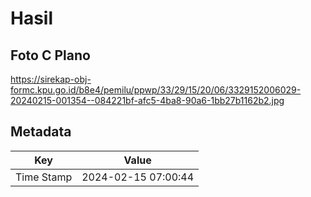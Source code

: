 # Hasil

## Foto C Plano

https://sirekap-obj-formc.kpu.go.id/b8e4/pemilu/ppwp/33/29/15/20/06/3329152006029-20240215-001354--084221bf-afc5-4ba8-90a6-1bb27b1162b2.jpg


## Metadata

| Key        | Value               |
| ---------- | ------------------- |
| Time Stamp | 2024-02-15 07:00:44 |



